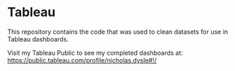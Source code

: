 # Tableau
This repository contains the code that was used to clean datasets for use in Tableau dashboards.

Visit my Tableau Public to see my completed dashboards at: https://public.tableau.com/profile/nicholas.dysle#!/
